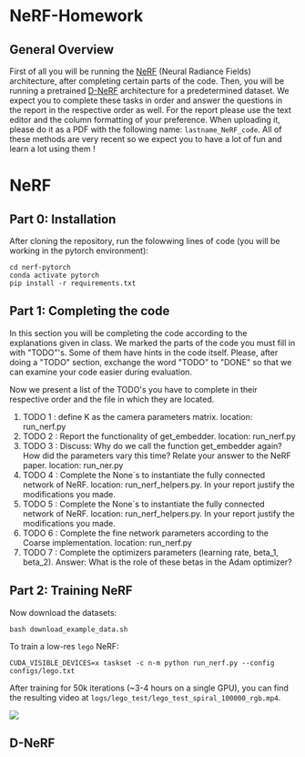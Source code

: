 # NeRF-Homework
## General Overview
First of all you will be running the [NeRF](https://arxiv.org/pdf/2003.08934.pdf) (Neural Radiance Fields) architecture, after completing certain parts of the code. Then, you will be running a pretrained [D-NeRF](https://arxiv.org/pdf/2008.02268.pdf) architecture for a predetermined dataset. We expect you to complete these tasks in order and answer the questions in the report in the respective order as well. For the report please use the text editor and the column formatting of your preference. When uploading it, please do it as a PDF with the following name: `lastname_NeRF_code`. All of these methods are very recent so we expect you to have a lot of fun and learn a lot using them ! 
# NeRF
## Part 0: Installation
After cloning the repository, run the folowwing lines of code (you will be working in the pytorch environment): 
```
cd nerf-pytorch
conda activate pytorch
pip install -r requirements.txt
```
## Part 1: Completing the code
In this section you will be completing the code according to the explanations given in class. We marked the parts of the code you must fill in with "TODO"'s. Some of them have hints in the code itself. Please, after doing a "TODO" section, exchange the word "TODO" to "DONE" so that we can examine your code easier during evaluation. 

Now we present a list of the TODO's you have to complete in their respective order and the file in which they are located.

1. TODO 1 : define K as the camera parameters matrix. location: run_nerf.py 
2. TODO 2 : Report the functionality of get_embedder. location: run_nerf.py
3. TODO 3 : Discuss: Why do we call the function get_embedder again? How did the parameters vary this time? Relate your answer to the NeRF paper. location: run_ner.py
4. TODO 4 : Complete the None´s to instantiate the fully connected network of NeRF. location: run_nerf_helpers.py. In your report justify the modifications you made.
5. TODO 5 : Complete the None´s to instantiate the fully connected network of NeRF. location: run_nerf_helpers.py. In your report justify the modifications you made.
6. TODO 6 : Complete the fine network parameters according to the Coarse implementation. location: run_nerf.py
7. TODO 7 : Complete the optimizers parameters (learning rate, beta_1, beta_2). Answer: What is the role of these betas in the Adam optimizer?

## Part 2: Training NeRF
Now download the datasets:
```
bash download_example_data.sh
```

To train a low-res `lego` NeRF:
```
CUDA_VISIBLE_DEVICES=x taskset -c n-m python run_nerf.py --config configs/lego.txt
```
After training for 50k iterations (~3-4 hours on a single GPU), you can find the resulting video at `logs/lego_test/lego_test_spiral_100000_rgb.mp4`.

![](https://user-images.githubusercontent.com/7057863/78473103-9353b300-7770-11ea-98ed-6ba2d877b62c.gif)



## D-NeRF


